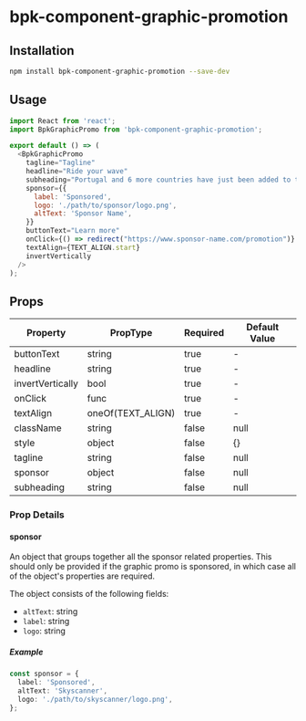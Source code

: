 # bpk-component-graphic-promotion

## Installation

```sh
npm install bpk-component-graphic-promotion --save-dev
```

## Usage

```js
import React from 'react';
import BpkGraphicPromo from 'bpk-component-graphic-promotion';

export default () => (
  <BpkGraphicPromo
    tagline="Tagline"
    headline="Ride your wave"
    subheading="Portugal and 6 more countries have just been added to the UK travel green list"
    sponsor={{
      label: 'Sponsored',
      logo: './path/to/sponsor/logo.png',
      altText: 'Sponsor Name',
    }}
    buttonText="Learn more"
    onClick={() => redirect("https://www.sponsor-name.com/promotion")}
    textAlign={TEXT_ALIGN.start}
    invertVertically
  />
);
```

## Props

| Property         | PropType          | Required | Default Value |
| ---------------- | ----------------- | -------- | ------------- |
| buttonText       | string            | true     | -             |
| headline         | string            | true     | -             |
| invertVertically | bool              | true     | -             |
| onClick          | func              | true     | -             |
| textAlign        | oneOf(TEXT_ALIGN) | true     | -             |
| className        | string            | false    | null          |
| style            | object            | false    | {}            |
| tagline          | string            | false    | null          |
| sponsor          | object            | false    | null          |
| subheading       | string            | false    | null          |

### Prop Details

#### sponsor

An object that groups together all the sponsor related properties. This should only be provided if the graphic promo is sponsored, in which case all of the object's properties are required.

The object consists of the following fields:

- `altText`: string
- `label`: string
- `logo`: string

##### Example

```typescript
const sponsor = {
  label: 'Sponsored',
  altText: 'Skyscanner',
  logo: './path/to/skyscanner/logo.png',
};
```
